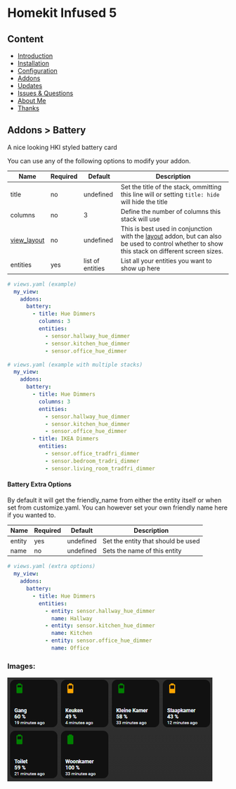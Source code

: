 # Homekit Infused 5

## Content
- [Introduction](../index.md)
- [Installation](../installation.md)
- [Configuration](../configuration.md)
- [Addons](../addons.md)
- [Updates](../updates.md)
- [Issues & Questions](../issues.md)
- [About Me](../about.md)
- [Thanks](../thanks.md)

## Addons > Battery

A nice looking HKI styled battery card

You can use any of the following options to modify your addon.

| Name | Required | Default | Description |
|----------------------------------|-------------|----------------------|-----------------------------------------------------------------------------------------------------------------------------------------------------------------------------------|
| title | no | undefined | Set the title of the stack, ommitting this line will or setting `title: hide` will hide the title |
| columns | no | 3 | Define the number of columns this stack will use |
| [view_layout](layout.md#view-layout) | no | undefined | This is best used in conjunction with the [layout](layout.md#view-layout) addon, but can also be used to control whether to show this stack on different screen sizes. |
| entities | yes | list of entities | List all your entities you want to show up here |  

```yaml
# views.yaml (example)
  my_view:
    addons:
      battery:
        - title: Hue Dimmers
          columns: 3
          entities:
            - sensor.hallway_hue_dimmer
            - sensor.kitchen_hue_dimmer
            - sensor.office_hue_dimmer
```
```yaml
# views.yaml (example with multiple stacks)
  my_view:
    addons:
      battery:
        - title: Hue Dimmers
          columns: 3
          entities:
            - sensor.hallway_hue_dimmer
            - sensor.kitchen_hue_dimmer
            - sensor.office_hue_dimmer
        - title: IKEA Dimmers
          entities:
            - sensor.office_tradfri_dimmer
            - sensor.bedroom_tradri_dimmer
            - sensor.living_room_tradfri_dimmer
```

#### Battery Extra Options
By default it will get the friendly_name from either the entity itself or when set from customize.yaml. You can however set your own friendly name here if you wanted to.

| Name | Required | Default | Description |
|----------------------------------|-------------|----------------------|-----------------------------------------------------------------------------------------------------------------------------------------------------------------------------------|
| entity | yes | undefined | Set the entity that should be used |
| name | no | undefined | Sets the name of this entity |

```yaml
# views.yaml (extra options)
  my_view:
    addons:
      battery:
        - title: Hue Dimmers
          entities:
            - entity: sensor.hallway_hue_dimmer
              name: Hallway
            - entity: sensor.kitchen_hue_dimmer
              name: Kitchen
            - entity: sensor.office_hue_dimmer
              name: Office
```

### Images:

![Homekit Infused](../images/hki-battery.png)
